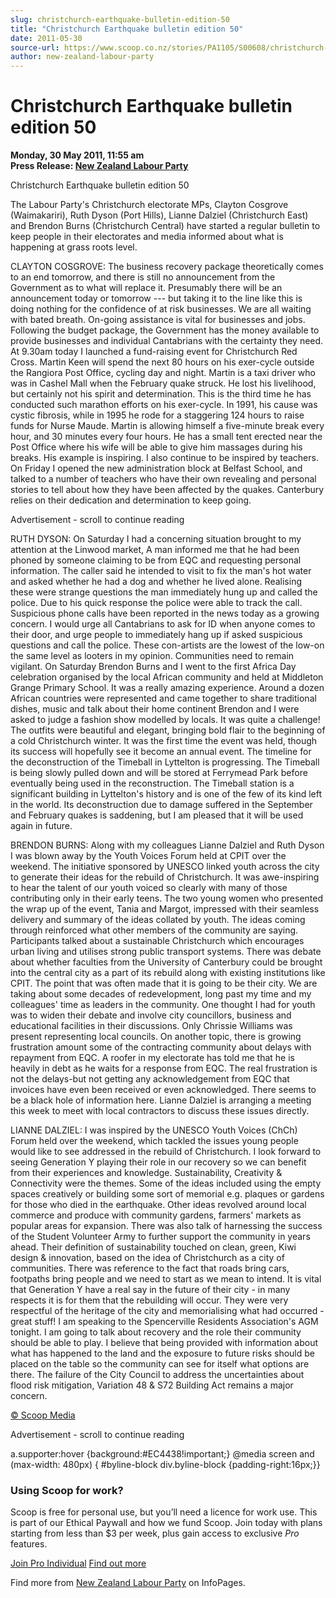 ```yaml
---
slug: christchurch-earthquake-bulletin-edition-50
title: "Christchurch Earthquake bulletin edition 50"
date: 2011-05-30
source-url: https://www.scoop.co.nz/stories/PA1105/S00608/christchurch-earthquake-bulletin-edition-50.htm
author: new-zealand-labour-party
---
```

Christchurch Earthquake bulletin edition 50
===========================================

**Monday, 30 May 2011, 11:55 am**  
**Press Release: [New Zealand Labour Party](https://info.scoop.co.nz/New_Zealand_Labour_Party)**

Christchurch Earthquake bulletin edition 50

  
The Labour Party's Christchurch electorate MPs, Clayton Cosgrove (Waimakariri), Ruth Dyson (Port Hills), Lianne Dalziel (Christchurch East) and Brendon Burns (Christchurch Central) have started a regular bulletin to keep people in their electorates and media informed about what is happening at grass roots level.

CLAYTON COSGROVE: The business recovery package theoretically comes to an end tomorrow, and there is still no announcement from the Government as to what will replace it. Presumably there will be an announcement today or tomorrow --- but taking it to the line like this is doing nothing for the confidence of at risk businesses. We are all waiting with bated breath. On-going assistance is vital for businesses and jobs. Following the budget package, the Government has the money available to provide businesses and individual Cantabrians with the certainty they need. At 9.30am today I launched a fund-raising event for Christchurch Red Cross. Martin Keen will spend the next 80 hours on his exer-cycle outside the Rangiora Post Office, cycling day and night. Martin is a taxi driver who was in Cashel Mall when the February quake struck. He lost his livelihood, but certainly not his spirit and determination. This is the third time he has conducted such marathon efforts on his exer-cycle. In 1991, his cause was cystic fibrosis, while in 1995 he rode for a staggering 124 hours to raise funds for Nurse Maude. Martin is allowing himself a five-minute break every hour, and 30 minutes every four hours. He has a small tent erected near the Post Office where his wife will be able to give him massages during his breaks. His example is inspiring. I also continue to be inspired by teachers. On Friday I opened the new administration block at Belfast School, and talked to a number of teachers who have their own revealing and personal stories to tell about how they have been affected by the quakes. Canterbury relies on their dedication and determination to keep going.

Advertisement - scroll to continue reading





RUTH DYSON: On Saturday I had a concerning situation brought to my attention at the Linwood market, A man informed me that he had been phoned by someone claiming to be from EQC and requesting personal information. The caller said he intended to visit to fix the man's hot water and asked whether he had a dog and whether he lived alone. Realising these were strange questions the man immediately hung up and called the police. Due to his quick response the police were able to track the call. Suspicious phone calls have been reported in the news today as a growing concern. I would urge all Cantabrians to ask for ID when anyone comes to their door, and urge people to immediately hang up if asked suspicious questions and call the police. These con-artists are the lowest of the low-on the same level as looters in my opinion. Communities need to remain vigilant. On Saturday Brendon Burns and I went to the first Africa Day celebration organised by the local African community and held at Middleton Grange Primary School. It was a really amazing experience. Around a dozen African countries were represented and came together to share traditional dishes, music and talk about their home continent Brendon and I were asked to judge a fashion show modelled by locals. It was quite a challenge! The outfits were beautiful and elegant, bringing bold flair to the beginning of a cold Christchurch winter. It was the first time the event was held, though its success will hopefully see it become an annual event. The timeline for the deconstruction of the Timeball in Lyttelton is progressing. The Timeball is being slowly pulled down and will be stored at Ferrymead Park before eventually being used in the reconstruction. The Timeball station is a significant building in Lyttelton's history and is one of the few of its kind left in the world. Its deconstruction due to damage suffered in the September and February quakes is saddening, but I am pleased that it will be used again in future.

BRENDON BURNS: Along with my colleagues Lianne Dalziel and Ruth Dyson I was blown away by the Youth Voices Forum held at CPIT over the weekend. The initiative sponsored by UNESCO linked youth across the city to generate their ideas for the rebuild of Christchurch. It was awe-inspiring to hear the talent of our youth voiced so clearly with many of those contributing only in their early teens. The two young women who presented the wrap up of the event, Tania and Margot, impressed with their seamless delivery and summary of the ideas collated by youth. The ideas coming through reinforced what other members of the community are saying. Participants talked about a sustainable Christchurch which encourages urban living and utilises strong public transport systems. There was debate about whether faculties from the University of Canterbury could be brought into the central city as a part of its rebuild along with existing institutions like CPIT. The point that was often made that it is going to be their city. We are taking about some decades of redevelopment, long past my time and my colleagues' time as leaders in the community. One thought I had for youth was to widen their debate and involve city councillors, business and educational facilities in their discussions. Only Chrissie Williams was present representing local councils. On another topic, there is growing frustration amount some of the contracting community about delays with repayment from EQC. A roofer in my electorate has told me that he is heavily in debt as he waits for a response from EQC. The real frustration is not the delays-but not getting any acknowledgement from EQC that invoices have even been received or even acknowledged. There seems to be a black hole of information here. Lianne Dalziel is arranging a meeting this week to meet with local contractors to discuss these issues directly.

LIANNE DALZIEL: I was inspired by the UNESCO Youth Voices (ChCh) Forum held over the weekend, which tackled the issues young people would like to see addressed in the rebuild of Christchurch. I look forward to seeing Generation Y playing their role in our recovery so we can benefit from their experiences and knowledge. Sustainability, Creativity & Connectivity were the themes. Some of the ideas included using the empty spaces creatively or building some sort of memorial e.g. plaques or gardens for those who died in the earthquake. Other ideas revolved around local commerce and produce with community gardens, farmers' markets as popular areas for expansion. There was also talk of harnessing the success of the Student Volunteer Army to further support the community in years ahead. Their definition of sustainability touched on clean, green, Kiwi design & innovation, based on the idea of Christchurch as a city of communities. There was reference to the fact that roads bring cars, footpaths bring people and we need to start as we mean to intend. It is vital that Generation Y have a real say in the future of their city - in many respects it is for them that the rebuilding will occur. They were very respectful of the heritage of the city and memorialising what had occurred - great stuff! I am speaking to the Spencerville Residents Association's AGM tonight. I am going to talk about recovery and the role their community should be able to play. I believe that being provided with information about what has happened to the land and the exposure to future risks should be placed on the table so the community can see for itself what options are there. The failure of the City Council to address the uncertainties about flood risk mitigation, Variation 48 & S72 Building Act remains a major concern.

[© Scoop Media](http://www.scoop.co.nz/about/terms.html)  

Advertisement - scroll to continue reading



a.supporter:hover {background:#EC4438!important;} @media screen and (max-width: 480px) { #byline-block div.byline-block {padding-right:16px;}}

### Using Scoop for work?

Scoop is free for personal use, but you’ll need a licence for work use. This is part of our Ethical Paywall and how we fund Scoop. Join today with plans starting from less than $3 per week, plus gain access to exclusive _Pro_ features.  
  
[Join Pro Individual](https://pro.scoop.co.nz/Individual/?from=ProIn24) [Find out more](https://pro.scoop.co.nz/using-scoop-for-work/?from=ProIn24)

Find more from [New Zealand Labour Party](https://info.scoop.co.nz/New_Zealand_Labour_Party) on InfoPages.